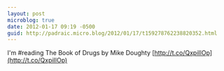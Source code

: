 ```yaml
---
layout: post
microblog: true
date: 2012-01-17 09:19 -0500
guid: http://padraic.micro.blog/2012/01/17/t159278762238820352.html
---
```

I'm #reading The Book of Drugs by Mike Doughty [http://t.co/QxpiIlOp](http://t.co/QxpiIlOp)
